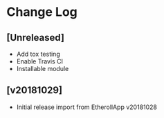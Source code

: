 # Change Log


## [Unreleased]

  - Add tox testing
  - Enable Travis CI
  - Installable module


## [v20181029]

  - Initial release import from EtherollApp v20181028
